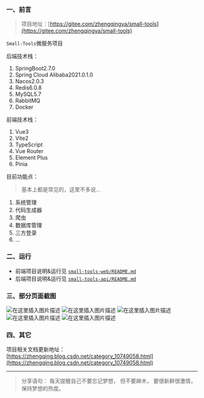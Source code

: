 ### 一、前言

> 项目地址：[https://gitee.com/zhengqingya/small-tools](https://gitee.com/zhengqingya/small-tools)

`Small-Tools`微服务项目

后端技术栈：

1. SpringBoot2.7.0
2. Spring Cloud Alibaba2021.0.1.0
3. Nacos2.0.3
4. Redis6.0.8
5. MySQL5.7
6. RabbitMQ
7. Docker

前端技术栈：

1. Vue3
2. Vite2
3. TypeScript
4. Vue Router
5. Element Plus
6. Pinia

目前功能点：

> 基本上都是常见的，这里不多说...

1. 系统管理
2. 代码生成器
3. 爬虫
4. 数据库管理
5. 三方登录
6. ...

### 二、运行

- 前端项目说明&运行见 [`small-tools-web/README.md`](small-tools-web/README.md)
- 后端项目说明&运行见 [`small-tools-api/README.md`](small-tools-api/README.md)

### 三、部分页面截图

![在这里插入图片描述](https://img-blog.csdnimg.cn/20210118205710897.png?x-oss-process=image/watermark,type_ZmFuZ3poZW5naGVpdGk,shadow_10,text_aHR0cHM6Ly9ibG9nLmNzZG4ubmV0L3FxXzM4MjI1NTU4,size_16,color_FFFFFF,t_70)
![在这里插入图片描述](https://img-blog.csdnimg.cn/20210118210114938.png?x-oss-process=image/watermark,type_ZmFuZ3poZW5naGVpdGk,shadow_10,text_aHR0cHM6Ly9ibG9nLmNzZG4ubmV0L3FxXzM4MjI1NTU4,size_16,color_FFFFFF,t_70)
![在这里插入图片描述](https://img-blog.csdnimg.cn/20210118210203598.png?x-oss-process=image/watermark,type_ZmFuZ3poZW5naGVpdGk,shadow_10,text_aHR0cHM6Ly9ibG9nLmNzZG4ubmV0L3FxXzM4MjI1NTU4,size_16,color_FFFFFF,t_70)
![在这里插入图片描述](https://img-blog.csdnimg.cn/20210118210229204.png?x-oss-process=image/watermark,type_ZmFuZ3poZW5naGVpdGk,shadow_10,text_aHR0cHM6Ly9ibG9nLmNzZG4ubmV0L3FxXzM4MjI1NTU4,size_16,color_FFFFFF,t_70)
![在这里插入图片描述](https://img-blog.csdnimg.cn/20210118210254610.png?x-oss-process=image/watermark,type_ZmFuZ3poZW5naGVpdGk,shadow_10,text_aHR0cHM6Ly9ibG9nLmNzZG4ubmV0L3FxXzM4MjI1NTU4,size_16,color_FFFFFF,t_70)

### 四、其它

项目相关文档更新地址：[https://zhengqing.blog.csdn.net/category_10749058.html](https://zhengqing.blog.csdn.net/category_10749058.html)

---

> 分享语句：
> 每天提醒自己不要忘记梦想，
> 但不要麻木，
> 要很新鲜很激情，
> 保持梦想的热度。
